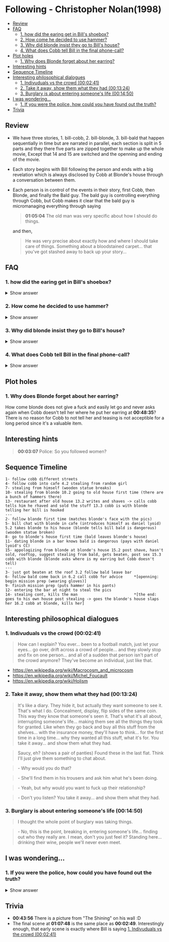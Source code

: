 # Following - Christopher Nolan(1998)

* [Review](#review)
* [FAQ](#faq)
    - [1. how did the earing get in Bill's shoebox?](#1-how-did-the-earing-get-in-bills-shoebox)
    - [2. How come he decided to use hammer?](#2-how-come-he-decided-to-use-hammer)
    - [3. Why did blonde insist they go to Bill's house?](#3-why-did-blonde-insist-they-go-to-bills-house)
    - [4. What does Cobb tell Bill in the final phone-call?](#4-what-does-cobb-tell-bill-in-the-final-phone-call)
* [Plot holes](#plot-holes)
    - [1. Why does Blonde forget about her earring?](#2-why-does-blonde-forget-about-her-earring)
* [Interesting hints](#interesting-hints)
* [Sequence Timeline](#sequence-timeline)
* [Interesting philosophical dialogues](#interesting-philosophical-dialogues)
    - [1. Indivuduals vs the crowd (00:02:41)](#1-indivuduals-vs-the-crowd-000241)
    - [2. Take it away, show them what they had (00:13:24)](#2-take-it-away-show-them-what-they-had-001324)
    - [3. Burglary is about entering someone's life (00:14:50)](#3-burglary-is-about-entering-someones-life-001450)
* [I was wondering...](#i-was-wondering)
    - [1. If you were the police, how could you have found out the truth?](#1-if-you-were-the-police-how-could-you-have-found-out-the-truth)
* [Trivia](#trivia)

## Review

* We have three stories, 1. bill-cobb, 2. bill-blonde, 3. bill-bald that happen
    sequentially in time but are narrated in parallel, each section is split in 5 parts and
    they there five parts are zipped together to make up the whole movie, Except that 14
    and 15 are switched and the openning and ending of the movie.

* Each story begins with Bill following the person and ends with a big revelation which
    is always disclosed by Cobb at Blonde's house through a conversation between them.

* Each person is in control of the events in their story, first Cobb, then Blonde, and
    finally the Bald guy. The bald guy is controlling everything through Cobb, but Cobb
    makes it clear that the bald guy is micromanaging everything through saying 
    > **01:05:04** The old man was very specific about how I should do things. 

    and then,
    > He was very precise about exactly how and where I should take care of things. Something about a bloodstained carpet... that you've got stashed away to back up your story...

## FAQ

### 1. how did the earing get in Bill's shoebox? 
<details><summary>Show answer</summary>

  * Of course Bill did not take it because he did not find it at **00:27:52** or later.
  * The earring was put there to pin the killing of Blonde on Bill. So it couldn't have been
  blonde who hid it either.
  * So Cobb must have done it, but we see at **00:11:23** that Cobb fails to pick the lock
  and also later at **00:29:48** we see that he breaks the door, so he definately can't
  pick a lock. Therefore, if he wanted to break in Bill's house he should have broken the
  door and so Bill would have noticed. So it is only possible that he did it at the end of
  the story, supposedly when he takes the money from his house, but then the police would
  suspect someone else must have been involved who broke his door and took the money. But
  they could also think that he hid the money somewhere else and broke his own door to 
  backup his story.
</details>

### 2. How come he decided to use hammer? 
<details><summary>Show answer</summary> 

  **1. 00:22:17**
  > Surprisingly enough, I thought you might be able to give me some advice.

  > \- Steel whip. Nunchucks, they're all right. Tools are good, sharpened screwdriver, hammer, chisel

  > \- "Hammer"?

  > \- Yeah. Medium size. Good rubber grip. It's very nasty. If you get a claw hammer, you can pry doors with it. Slip it into the back of your waistband, you're set.

  **2. 00:34:31**

  there were a couple of hammers in the old house, influencing bill's sub-conscious

  **3. 00:36:20**

  The blonde tells him the story of the bald killing someone using hammer 

  > They didn't like this very much,
  so they got a hammer.
  > They held him down, and they smashed every single one of his fingers.
  > And then they smashed his skull.

  Please note that she did not have to tell him these at all. If she said it, she meant to
  say it. She probably was trying to put it in his sub-conscious.
</details>

### 3. Why did blonde insist they go to Bill's house? 
<details><summary>Show answer</summary> 

  **00:20:27**
  > So why, when you agreed to have a drink with me, did we have to come here?

  > \- He still gets jealous, and... I didn't feel like going back to my place. I got burgled yesterday.
</details>

### 4. What does Cobb tell Bill in the final phone-call? 
<details><summary>Show answer</summary> 

  **00:59:52**
  > I've got it. I've got to drop off the fucking money first. 
  > Money. Bundles of fucking money. Nothing. Nothing. "Okay"?
  > I'll -- I'll be around soon.
  
  Don't know the answer
</details>

## Plot holes

### 1. Why does Blonde forget about her earring?
How come blonde does not give a fuck and easily let go and never asks again when Cobb
doesn't tell her where he put her earring at **00:48:35**? There is no reason for
Cobb to not tell her and teasing is not acceptible for a long period since it's a
valuable item.

## Interesting hints

> **00:03:07** Police: So you followed women?

## Sequence Timeline
```
1- follow cobb different streets
4- follow cobb into cafe 4.2 stealing from random girl
7- stealing from himself (wooden statue breaks)
10- stealing from blonde 10.2 going to old house first time (there are a bunch of hammers there)
13- restaurant after old house 13.2 writes and shaves -> calls cobb tells him he rhaved and sold the stuff 13.3 cobb is with blonde telling her bill is hooked
---
2- follow blonde first time (matches blonde's face with the pics)
5- bill chat with blonde in cafe (introduces himself as daniel lyoid) 5.2 takes blonde to his house (blonde tells bill bald is dangerous) (wooden statue broken)
8- go to blonde's house first time (bald leaves blonde's house)
11- dating blonde in a bar knows bald is dangerous (pays with daniel lyoid's CC)
15- appologizing from blonde at blonde's house 15.2 post shave, hasn't sold, rooftop, suggest stealing from bald, gets beaten, post sex 15.3 cobb with blonde (blonde asks where is my earring but Cobb doesn't tell)
---
3- just got beaten at the roof 3.2 follow bald leave bar
6- follow bald come back in 6.2 call cobb for advice     *[openning: begin mission prep (wearing gloves)]
9- finish mission prep (puts hammer in his pants)
12- entering the bar at night to steal the pics
14- stealing cont, kills the man                         *[the end: goes to his own house post stealing -> goes the blonde's house slaps her 16.2 cobb at blonde, kills her]
```

## Interesting philosophical dialogues

### 1. Indivuduals vs the crowd (00:02:41)
> How can I explain?
You ever...
been to a football match, just let your eyes...
go over, drift across a crowd of people... and they slowly stop and fix on one person...
and all of a sudden that person isn't part of the crowd anymore?
They've become an individual, just like that.
* https://en.wikipedia.org/wiki/Macrocosm_and_microcosm
* https://en.wikipedia.org/wiki/Michel_Foucault
* https://en.wikipedia.org/wiki/Holism

### 2. Take it away, show them what they had (00:13:24)
> It's like a diary. They hide it, but actually they want someone to see it.
> That's what I do. Concealment, display, flip sides of the same coin.
This way they know that someone's seen it.
That's what it's all about, interrupting someone's life...
making them see all the things they took for granted.
Like when they go back and buy all this stuff from the shelves...
with the insurance money, they'll have to think...
for the first time in a long time...
why they wanted all this stuff, what it's for.
You take it away... and show them what they had.

> Saucy, eh? (shows a pair of panties)
Found these in the last flat.
Think I'll just give them something to chat about.

> \- Why would you do that?

> \- She'll find them in his trousers and ask him what he's been doing.

> \- Yeah, but why would you want to fuck up their relationship?

> \- Don't you listen? You take it away... and show them what they had.

### 3. Burglary is about entering someone's life (00:14:50)
> I thought the whole point of burglary was taking things.

> \- No, this is the point, breaking in, entering someone's life... 
> finding out who they really are. I mean, don't you just feel it?
> Standing here... drinking their wine, people we'll never even meet.

## I was wondering...

### 1. If you were the police, how could you have found out the truth? 
<details><summary>Show answer</summary>

**1.** One possible trace would be that the random girl who was cheating on her boyfriend saw
them in the restaurant and saw that Cobb gave the card to Bill and he signed it and paid
the bill with it, and then it could be matched with the records of the restaurant that
danielt lyoid paid the bill. But she might not want to risk her relationship.

**2.** Bald guy didn't pay a dime to Cobb, he told Cobb to take the stolen money from Bill. 
And then Bald would get back the money from insurance, but he was running illigal
business, so he wouldn't normally report how much money he makes and has in his safe,
but this time, since he knew he was gonna get stolen from, he might have become greedy
and reported the money correctly, because Cobb took the money so he couldn't prove how
much money was in the safe. Now the police could have checked tax records and discovered
that his earning had a huge jump prior to the incident and figure that he probably knew
the incident was goin to happen.

</details>

## Trivia

* **00:43:56** There is a picture from "The Shining" on his wall :D
* The final scene at **01:07:48** is the same place as **00:02:49**. 
  Interestingly enough, that early scene is exactly where Bill is saying [1. Indivuduals vs the crowd (00:02:41)](#1-indivuduals-vs-the-crowd-000241)
